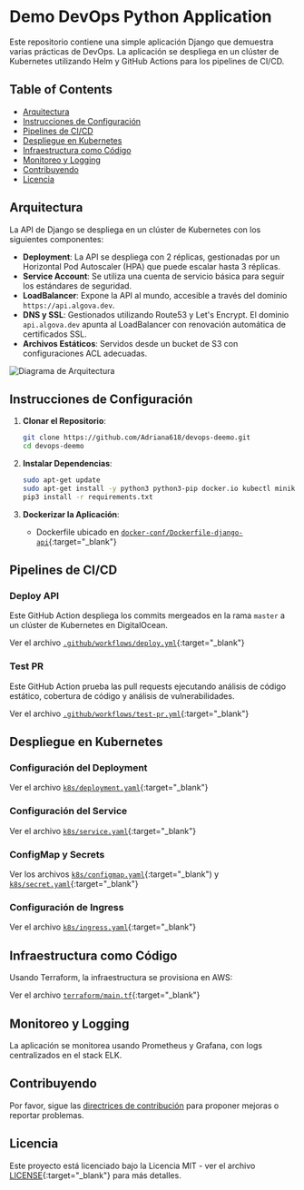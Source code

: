 # Demo DevOps Python Application

Este repositorio contiene una simple aplicación Django que demuestra varias prácticas de DevOps. La aplicación se despliega en un clúster de Kubernetes utilizando Helm y GitHub Actions para los pipelines de CI/CD.

## Table of Contents
- [Arquitectura](#arquitectura)
- [Instrucciones de Configuración](#instrucciones-de-configuración)
- [Pipelines de CI/CD](#pipelines-de-ci-cd)
- [Despliegue en Kubernetes](#despliegue-en-kubernetes)
- [Infraestructura como Código](#infraestructura-como-código)
- [Monitoreo y Logging](#monitoreo-y-logging)
- [Contribuyendo](#contribuyendo)
- [Licencia](#licencia)

## Arquitectura

La API de Django se despliega en un clúster de Kubernetes con los siguientes componentes:
- **Deployment**: La API se despliega con 2 réplicas, gestionadas por un Horizontal Pod Autoscaler (HPA) que puede escalar hasta 3 réplicas.
- **Service Account**: Se utiliza una cuenta de servicio básica para seguir los estándares de seguridad.
- **LoadBalancer**: Expone la API al mundo, accesible a través del dominio `https://api.algova.dev`.
- **DNS y SSL**: Gestionados utilizando Route53 y Let's Encrypt. El dominio `api.algova.dev` apunta al LoadBalancer con renovación automática de certificados SSL.
- **Archivos Estáticos**: Servidos desde un bucket de S3 con configuraciones ACL adecuadas.

![Diagrama de Arquitectura](path/to/architecture-diagram.png)

## Instrucciones de Configuración

1. **Clonar el Repositorio**:
    ```bash
    git clone https://github.com/Adriana618/devops-deemo.git
    cd devops-deemo
    ```

2. **Instalar Dependencias**:
    ```bash
    sudo apt-get update
    sudo apt-get install -y python3 python3-pip docker.io kubectl minikube
    pip3 install -r requirements.txt
    ```

3. **Dockerizar la Aplicación**:
    - Dockerfile ubicado en [`docker-conf/Dockerfile-django-api`](https://github.com/Adriana618/devops-deemo/blob/master/docker-conf/Dockerfile-django-api){:target="_blank"}

## Pipelines de CI/CD

### Deploy API
Este GitHub Action despliega los commits mergeados en la rama `master` a un clúster de Kubernetes en DigitalOcean.

Ver el archivo [`.github/workflows/deploy.yml`](https://github.com/Adriana618/devops-deemo/blob/master/.github/workflows/deploy.yml){:target="_blank"}

### Test PR
Este GitHub Action prueba las pull requests ejecutando análisis de código estático, cobertura de código y análisis de vulnerabilidades.

Ver el archivo [`.github/workflows/test-pr.yml`](https://github.com/Adriana618/devops-deemo/blob/master/.github/workflows/test-pr.yml){:target="_blank"}

## Despliegue en Kubernetes

### Configuración del Deployment
Ver el archivo [`k8s/deployment.yaml`](https://github.com/Adriana618/devops-deemo/blob/master/k8s/deployment.yaml){:target="_blank"}

### Configuración del Service
Ver el archivo [`k8s/service.yaml`](https://github.com/Adriana618/devops-deemo/blob/master/k8s/service.yaml){:target="_blank"}

### ConfigMap y Secrets
Ver los archivos [`k8s/configmap.yaml`](https://github.com/Adriana618/devops-deemo/blob/master/k8s/configmap.yaml){:target="_blank") y [`k8s/secret.yaml`](https://github.com/Adriana618/devops-deemo/blob/master/k8s/secret.yaml){:target="_blank"}

### Configuración de Ingress
Ver el archivo [`k8s/ingress.yaml`](https://github.com/Adriana618/devops-deemo/blob/master/k8s/ingress.yaml){:target="_blank"}

## Infraestructura como Código

Usando Terraform, la infraestructura se provisiona en AWS:

Ver el archivo [`terraform/main.tf`](https://github.com/Adriana618/devops-deemo/blob/master/terraform/main.tf){:target="_blank"}

## Monitoreo y Logging

La aplicación se monitorea usando Prometheus y Grafana, con logs centralizados en el stack ELK.

## Contribuyendo

Por favor, sigue las [directrices de contribución](CONTRIBUTING.md) para proponer mejoras o reportar problemas.

## Licencia

Este proyecto está licenciado bajo la Licencia MIT - ver el archivo [LICENSE](https://github.com/Adriana618/devops-deemo/blob/master/LICENSE){:target="_blank"} para más detalles.